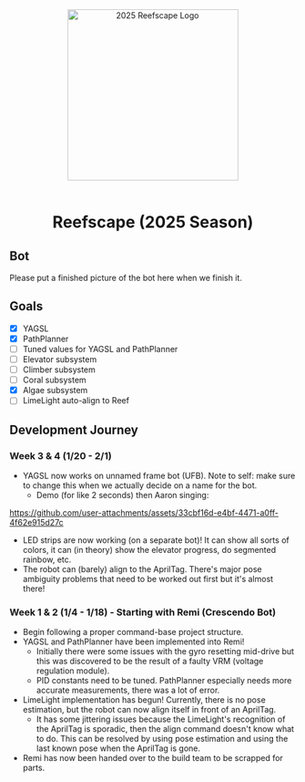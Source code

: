 <div align="center">  
  <img src="https://www.firstinspires.org/sites/default/files/2024-banner/frc_reefscape.gif" width="300" alt="2025 Reefscape Logo"/><br/>
  <br>
  <h1>Reefscape (2025 Season)</h1>
</div>

## Bot
Please put a finished picture of the bot here when we finish it.

## Goals
- [X] YAGSL
- [X] PathPlanner
- [ ] Tuned values for YAGSL and PathPlanner
- [ ] Elevator subsystem
- [ ] Climber subsystem
- [ ] Coral subsystem
- [X] Algae subsystem
- [ ] LimeLight auto-align to Reef

## Development Journey

### Week 3 & 4 (1/20 - 2/1)
* YAGSL now works on unnamed frame bot (UFB). Note to self: make sure to change this when we actually decide on a name for the bot.
  * Demo (for like 2 seconds) then Aaron singing:
  
https://github.com/user-attachments/assets/33cbf16d-e4bf-4471-a0ff-4f62e915d27c

* LED strips are now working (on a separate bot)! It can show all sorts of colors, it can (in theory) show the elevator progress, do segmented rainbow, etc.
* The robot can (barely) align to the AprilTag. There's major pose ambiguity problems that need to be worked out first but it's almost there!
 
### Week 1 & 2 (1/4 - 1/18) - Starting with Remi (Crescendo Bot)
* Begin following a proper command-base project structure.
* YAGSL and PathPlanner have been implemented into Remi!
  * Initially there were some issues with the gyro resetting mid-drive but this was discovered to be the result of a faulty VRM (voltage regulation module).
  * PID constants need to be tuned. PathPlanner especially needs more accurate measurements, there was a lot of error.
* LimeLight implementation has begun! Currently, there is no pose estimation, but the robot can now align itself in front of an AprilTag.
  * It has some jittering issues because the LimeLight's recognition of the AprilTag is sporadic, then the align command doesn't know what to do. This can be resolved by using pose estimation and using the last known pose when the AprilTag is gone.
* Remi has now been handed over to the build team to be scrapped for parts.
